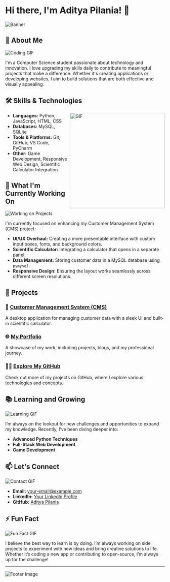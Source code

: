 # Hi there, I'm Aditya Pilania! 👋

![Banner](C:/Users/adity/Downloads/github-header-image.png)

## 🚀 About Me

![Coding GIF](https://user-images.githubusercontent.com/your-profile/coding.gif)

I'm a Computer Science student passionate about technology and innovation. I love upgrading my skills daily to contribute to meaningful projects that make a difference. Whether it's creating applications or developing websites, I aim to build solutions that are both effective and visually appealing.

## 🛠 Skills & Technologies

<img align="right" alt="GIF" src="https://user-images.githubusercontent.com/your-profile/skills.gif" width="300px"/>

- **Languages:** Python, JavaScript, HTML, CSS
- **Databases:** MySQL, SQLite
- **Tools & Platforms:** Git, GitHub, VS Code, PyCharm
- **Other:** Game Development, Responsive Web Design, Scientific Calculator Integration

## 🌱 What I'm Currently Working On

![Working on Projects](https://user-images.githubusercontent.com/your-profile/working-on-projects.gif)

I'm currently focused on enhancing my Customer Management System (CMS) project:

- **UI/UX Overhaul:** Creating a more presentable interface with custom input boxes, fonts, and background colors.
- **Scientific Calculator:** Integrating a calculator that opens in a separate panel.
- **Data Management:** Storing customer data in a MySQL database using `pymysql`.
- **Responsive Design:** Ensuring the layout works seamlessly across different screen resolutions.

## 💼 Projects

### 🔧 [Customer Management System (CMS)](https://github.com/your-repo-link)
A desktop application for managing customer data with a sleek UI and built-in scientific calculator.

### 🌐 [My Portfolio](https://your-portfolio-link)
A showcase of my work, including projects, blogs, and my professional journey.

### 🧑‍💻 [Explore My GitHub](https://github.com/AdityaPilania?tab=repositories)
Check out more of my projects on GitHub, where I explore various technologies and concepts.

## 📚 Learning and Growing

![Learning GIF](https://user-images.githubusercontent.com/your-profile/learning.gif)

I’m always on the lookout for new challenges and opportunities to expand my knowledge. Recently, I’ve been diving deeper into:

- **Advanced Python Techniques**
- **Full-Stack Web Development**
- **Game Development**

## 📫 Let's Connect

![Contact GIF](https://user-images.githubusercontent.com/your-profile/contact.gif)

- **Email:** [your-email@example.com](mailto:your-email@example.com)
- **LinkedIn:** [Your LinkedIn Profile](https://www.linkedin.com/in/your-linkedin-profile)
- **GitHub:** [Aditya Pilania](https://github.com/AdityaPilania)

## ⚡ Fun Fact

![Fun Fact GIF](https://user-images.githubusercontent.com/your-profile/fun-fact.gif)

I believe the best way to learn is by doing. I’m always working on side projects to experiment with new ideas and bring creative solutions to life. Whether it’s coding a new app or contributing to open-source, I’m always up for the challenge!

---

![Footer Image](https://user-images.githubusercontent.com/your-profile/footer-image.png)
